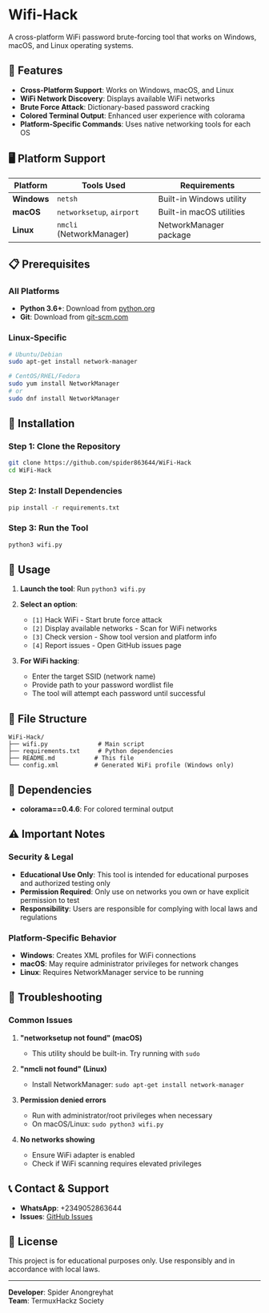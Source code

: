# Wifi-Hack

A cross-platform WiFi password brute-forcing tool that works on Windows, macOS, and Linux operating systems.

## 🌟 Features

- **Cross-Platform Support**: Works on Windows, macOS, and Linux
- **WiFi Network Discovery**: Displays available WiFi networks
- **Brute Force Attack**: Dictionary-based password cracking
- **Colored Terminal Output**: Enhanced user experience with colorama
- **Platform-Specific Commands**: Uses native networking tools for each OS

## 🖥️ Platform Support

| Platform | Tools Used | Requirements |
|----------|------------|--------------|
| **Windows** | `netsh` | Built-in Windows utility |
| **macOS** | `networksetup`, `airport` | Built-in macOS utilities |
| **Linux** | `nmcli` (NetworkManager) | NetworkManager package |

## 📋 Prerequisites

### All Platforms
- **Python 3.6+**: Download from [python.org](https://www.python.org/downloads/)
- **Git**: Download from [git-scm.com](https://git-scm.com/downloads)

### Linux-Specific
```bash
# Ubuntu/Debian
sudo apt-get install network-manager

# CentOS/RHEL/Fedora
sudo yum install NetworkManager
# or
sudo dnf install NetworkManager
```

## 🚀 Installation

### Step 1: Clone the Repository
```bash
git clone https://github.com/spider863644/WiFi-Hack
cd WiFi-Hack
```

### Step 2: Install Dependencies
```bash
pip install -r requirements.txt
```

### Step 3: Run the Tool
```bash
python3 wifi.py
```

## 📖 Usage

1. **Launch the tool**: Run `python3 wifi.py`
2. **Select an option**:
   - `[1]` Hack WiFi - Start brute force attack
   - `[2]` Display available networks - Scan for WiFi networks
   - `[3]` Check version - Show tool version and platform info
   - `[4]` Report issues - Open GitHub issues page

3. **For WiFi hacking**:
   - Enter the target SSID (network name)
   - Provide path to your password wordlist file
   - The tool will attempt each password until successful

## 📁 File Structure

```
WiFi-Hack/
├── wifi.py              # Main script
├── requirements.txt     # Python dependencies
├── README.md           # This file
└── config.xml          # Generated WiFi profile (Windows only)
```

## 🔧 Dependencies

- **colorama==0.4.6**: For colored terminal output

## ⚠️ Important Notes

### Security & Legal
- **Educational Use Only**: This tool is intended for educational purposes and authorized testing only
- **Permission Required**: Only use on networks you own or have explicit permission to test
- **Responsibility**: Users are responsible for complying with local laws and regulations

### Platform-Specific Behavior
- **Windows**: Creates XML profiles for WiFi connections
- **macOS**: May require administrator privileges for network changes
- **Linux**: Requires NetworkManager service to be running

## 🐛 Troubleshooting

### Common Issues

1. **"networksetup not found" (macOS)**
   - This utility should be built-in. Try running with `sudo`

2. **"nmcli not found" (Linux)**
   - Install NetworkManager: `sudo apt-get install network-manager`

3. **Permission denied errors**
   - Run with administrator/root privileges when necessary
   - On macOS/Linux: `sudo python3 wifi.py`

4. **No networks showing**
   - Ensure WiFi adapter is enabled
   - Check if WiFi scanning requires elevated privileges

## 📞 Contact & Support

- **WhatsApp**: +2349052863644
- **Issues**: [GitHub Issues](https://github.com/spider863644/Wifi-Hack/issues)

## 📄 License

This project is for educational purposes only. Use responsibly and in accordance with local laws.

---

**Developer**: Spider Anongreyhat  
**Team**: TermuxHackz Society
